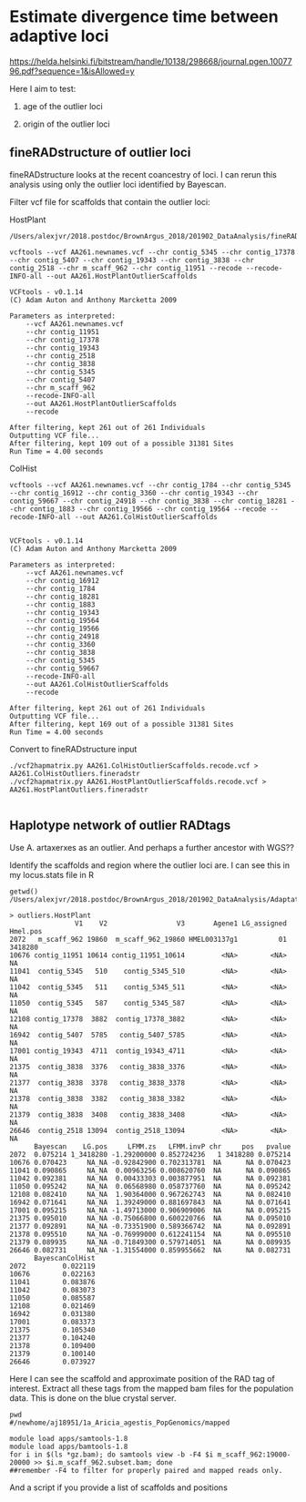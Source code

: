 # Estimate divergence time between adaptive loci 


https://helda.helsinki.fi/bitstream/handle/10138/298668/journal.pgen.1007796.pdf?sequence=1&isAllowed=y


Here I aim to test: 

1) age of the outlier loci

2) origin of the outlier loci 


## fineRADstructure of outlier loci

fineRADstructure looks at the recent coancestry of loci. I can rerun this analysis using only the outlier loci identified by Bayescan. 


Filter vcf file for scaffolds that contain the outlier loci: 

HostPlant
```
/Users/alexjvr/2018.postdoc/BrownArgus_2018/201902_DataAnalysis/fineRADstructure

vcftools --vcf AA261.newnames.vcf --chr contig_5345 --chr contig_17378 --chr contig_5407 --chr contig_19343 --chr contig_3838 --chr contig_2518 --chr m_scaff_962 --chr contig_11951 --recode --recode-INFO-all --out AA261.HostPlantOutlierScaffolds

VCFtools - v0.1.14
(C) Adam Auton and Anthony Marcketta 2009

Parameters as interpreted:
	--vcf AA261.newnames.vcf
	--chr contig_11951
	--chr contig_17378
	--chr contig_19343
	--chr contig_2518
	--chr contig_3838
	--chr contig_5345
	--chr contig_5407
	--chr m_scaff_962
	--recode-INFO-all
	--out AA261.HostPlantOutlierScaffolds
	--recode

After filtering, kept 261 out of 261 Individuals
Outputting VCF file...
After filtering, kept 109 out of a possible 31381 Sites
Run Time = 4.00 seconds
```


ColHist
```
vcftools --vcf AA261.newnames.vcf --chr contig_1784 --chr contig_5345 --chr contig_16912 --chr contig_3360 --chr contig_19343 --chr contig_59667 --chr contig_24918 --chr contig_3838 --chr contig_18281 --chr contig_1883 --chr contig_19566 --chr contig_19564 --recode --recode-INFO-all --out AA261.ColHistOutlierScaffolds


VCFtools - v0.1.14
(C) Adam Auton and Anthony Marcketta 2009

Parameters as interpreted:
	--vcf AA261.newnames.vcf
	--chr contig_16912
	--chr contig_1784
	--chr contig_18281
	--chr contig_1883
	--chr contig_19343
	--chr contig_19564
	--chr contig_19566
	--chr contig_24918
	--chr contig_3360
	--chr contig_3838
	--chr contig_5345
	--chr contig_59667
	--recode-INFO-all
	--out AA261.ColHistOutlierScaffolds
	--recode

After filtering, kept 261 out of 261 Individuals
Outputting VCF file...
After filtering, kept 169 out of a possible 31381 Sites
Run Time = 4.00 seconds
```

Convert to fineRADstructure input
```
./vcf2hapmatrix.py AA261.ColHistOutlierScaffolds.recode.vcf > AA261.ColHistOutliers.fineradstr
./vcf2hapmatrix.py AA261.HostPlantOutlierScaffolds.recode.vcf > AA261.HostPlantOutliers.fineradstr


```



## Haplotype network of outlier RADtags

Use A. artaxerxes as an outlier. And perhaps a further ancestor with WGS?? 

Identify the scaffolds and region where the outlier loci are. I can see this in my locus.stats file in R

```
getwd()
/Users/alexjvr/2018.postdoc/BrownArgus_2018/201902_DataAnalysis/AdaptationHostPlant

> outliers.HostPlant
                V1    V2                 V3       Agene1 LG_assigned Hmel.pos
2072   m_scaff_962 19860  m_scaff_962_19860 HMEL003137g1          01  3418280
10676 contig_11951 10614 contig_11951_10614         <NA>        <NA>       NA
11041  contig_5345   510    contig_5345_510         <NA>        <NA>       NA
11042  contig_5345   511    contig_5345_511         <NA>        <NA>       NA
11050  contig_5345   587    contig_5345_587         <NA>        <NA>       NA
12108 contig_17378  3882  contig_17378_3882         <NA>        <NA>       NA
16942  contig_5407  5785   contig_5407_5785         <NA>        <NA>       NA
17001 contig_19343  4711  contig_19343_4711         <NA>        <NA>       NA
21375  contig_3838  3376   contig_3838_3376         <NA>        <NA>       NA
21377  contig_3838  3378   contig_3838_3378         <NA>        <NA>       NA
21378  contig_3838  3382   contig_3838_3382         <NA>        <NA>       NA
21379  contig_3838  3408   contig_3838_3408         <NA>        <NA>       NA
26646  contig_2518 13094  contig_2518_13094         <NA>        <NA>       NA
      Bayescan    LG.pos     LFMM.zs   LFMM.invP chr     pos   pvalue
2072  0.075214 1_3418280 -1.29200000 0.852724236   1 3418280 0.075214
10676 0.070423     NA_NA -0.92842900 0.702313781  NA      NA 0.070423
11041 0.090865     NA_NA  0.00963256 0.008620760  NA      NA 0.090865
11042 0.092381     NA_NA  0.00433303 0.003877951  NA      NA 0.092381
11050 0.095242     NA_NA  0.06568980 0.058737760  NA      NA 0.095242
12108 0.082410     NA_NA  1.90364000 0.967262743  NA      NA 0.082410
16942 0.071641     NA_NA  1.39249000 0.881697843  NA      NA 0.071641
17001 0.095215     NA_NA -1.49713000 0.906909006  NA      NA 0.095215
21375 0.095010     NA_NA -0.75066800 0.600220766  NA      NA 0.095010
21377 0.092891     NA_NA -0.73351900 0.589366742  NA      NA 0.092891
21378 0.095510     NA_NA -0.76999000 0.612241154  NA      NA 0.095510
21379 0.089935     NA_NA -0.71849300 0.579714051  NA      NA 0.089935
26646 0.082731     NA_NA -1.31554000 0.859955662  NA      NA 0.082731
      BayescanColHist
2072         0.022119
10676        0.022163
11041        0.083876
11042        0.083073
11050        0.085587
12108        0.021469
16942        0.031380
17001        0.083373
21375        0.105340
21377        0.104240
21378        0.109400
21379        0.100140
26646        0.073927

```

Here I can see the scaffold and approximate position of the RAD tag of interest. Extract all these tags from the mapped bam files for the population data. 
This is done on the blue crystal server. 

```
pwd
#/newhome/aj18951/1a_Aricia_agestis_PopGenomics/mapped

module load apps/samtools-1.8
module load apps/bamtools-1.8
for i in $(ls *gz.bam); do samtools view -b -F4 $i m_scaff_962:19000-20000 >> $i.m_scaff_962.subset.bam; done
##remember -F4 to filter for properly paired and mapped reads only. 

```

And a script if you provide a list of scaffolds and positions
```

```
